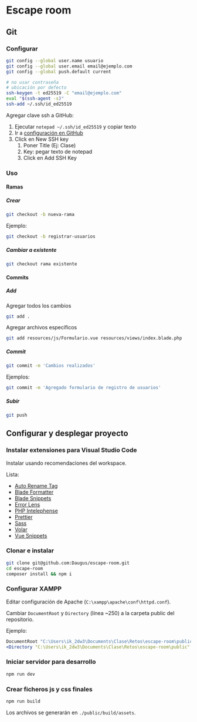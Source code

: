 # Escape room

## Git

### Configurar

```bash
git config --global user.name usuario
git config --global user.email email@ejemplo.com
git config --global push.default current

# no usar contraseña
# ubicación por defecto
ssh-keygen -t ed25519 -C "email@ejemplo.com"
eval "$(ssh-agent -s)"
ssh-add ~/.ssh/id_ed25519
```

Agregar clave ssh a GitHub:

1. Ejecutar `notepad ~/.ssh/id_ed25519` y copiar texto
1. Ir a [configuración en GitHub](https://github.com/settings/keys)
1. Click en New SSH key
    1. Poner Title (Ej: Clase)
    1. Key: pegar texto de notepad
    1. Click en Add SSH Key

### Uso

#### Ramas

##### Crear

```bash
git checkout -b nueva-rama
```

Ejemplo:

```bash
git checkout -b registrar-usuarios
```

##### Cambiar a existente

```bash
git checkout rama existente
```

#### Commits

##### Add

Agregar todos los cambios

```bash
git add .
```

Agregar archivos específicos

```bash
git add resources/js/Formulario.vue resources/views/index.blade.php
```

##### Commit

```bash
git commit -m 'Cambios realizados'
```

Ejemplos:

```bash
git commit -m 'Agregado formulario de registro de usuarios'
```

##### Subir

```bash
git push
```

## Configurar y desplegar proyecto

### Instalar extensiones para Visual Studio Code

Instalar usando recomendaciones del workspace.

Lista:

-   [Auto Rename Tag](https://marketplace.visualstudio.com/items?itemName=formulahendry.auto-rename-tag)
-   [Blade Formatter](https://marketplace.visualstudio.com/items?itemName=shufo.vscode-blade-formatter)
-   [Blade Snippets](https://marketplace.visualstudio.com/items?itemName=onecentlin.laravel-blade)
-   [Error Lens](https://marketplace.visualstudio.com/items?itemName=usernamehw.errorlens)
-   [PHP Intelephense](https://marketplace.visualstudio.com/items?itemName=bmewburn.vscode-intelephense-client)
-   [Prettier](https://marketplace.visualstudio.com/items?itemName=esbenp.prettier-vscode)
-   [Sass](https://marketplace.visualstudio.com/items?itemName=Syler.sass-indented)
-   [Volar](https://marketplace.visualstudio.com/items?itemName=Vue.volar)
-   [Vue Snippets](https://marketplace.visualstudio.com/items?itemName=hollowtree.vue-snippets)

### Clonar e instalar

```bash
git clone git@github.com:Daugus/escape-room.git
cd escape-room
composer install && npm i
```

### Configurar XAMPP

Editar configuración de Apache (`C:\xampp\apache\conf\httpd.conf`).

Cambiar `DocumentRoot` y `Directory` (línea ~250) a la carpeta public del repositorio.

Ejemplo:

```apache
DocumentRoot "C:\Users\ik_2dw3\Documents\Clase\Retos\escape-room\public"
<Directory "C:\Users\ik_2dw3\Documents\Clase\Retos\escape-room\public" >
```

### Iniciar servidor para desarrollo

```bash
npm run dev
```

### Crear ficheros js y css finales

```bash
npm run build
```

Los archivos se generarán en `./public/build/assets`.
